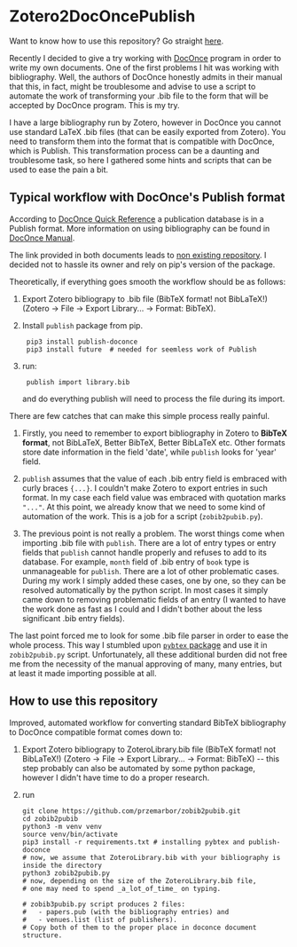 # Zotero2DocOncePublish

Want to know how to use this repository? Go straight [here](#how-to-use-this-repository).

Recently I decided to give a try working with [DocOnce](http://hplgit.github.io/doconce/doc/pub/manual/manual.html) program in order to write my own documents.
One of the first problems I hit was working with bibliography. Well, the authors of DocOnce honestly admits in their manual that this, in fact, might be troublesome and advise to use a script to automate the work of transforming your .bib file to the form that will be accepted by DocOnce program. This is my try.

I have a large bibliography run by Zotero, however in DocOnce you cannot use standard LaTeX .bib files (that can be easily exported from Zotero). You need to transform them into the format that is compatible with DocOnce, which is Publish.
This transformation process can be a daunting and troublesome task, so here I gathered some hints and scripts that can be used to ease the pain a bit.

## Typical workflow with DocOnce's Publish format
According to [DocOnce Quick Reference](https://hplgit.github.io/doconce/doc/pub/quickref/quickref.html#___sec16) a publication database is in a Publish format. More information on using bibliography can be found in [DocOnce Manual](http://hplgit.github.io/doconce/doc/pub/manual/html/manual.html#bibliography-references).

The link provided in both documents leads to [non existing repository](https://bitbucket.org/logg/publish).
I decided not to hassle its owner and rely on pip's version of the package.

Theoretically, if everything goes smooth the workflow should be as follows:

1. Export Zotero bibliograpy to .bib file (BibTeX format! not BibLaTeX!) (Zotero -> File -> Export Library... -> Format: BibTeX).

2. Install `publish` package from pip.

		pip3 install publish-doconce
		pip3 install future  # needed for seemless work of Publish
   
3. run: 

		publish import library.bib
  
   and do everything publish will need to process the file during its import.

There are few catches that can make this simple process really painful.

1. Firstly, you need to remember to export bibliography in Zotero to **BibTeX format**, not BibLaTeX, Better BibTeX, Better BibLaTeX etc. Other formats store date information in the field 'date', while `publish` looks for 'year' field.

2. `publish` assumes that the value of each .bib entry field is embraced with curly braces `{...}`. I couldn't make Zotero to export entries in such format. In my case each field value was embraced with quotation marks `"..."`. At this point, we already know that we need to some kind of automation of the work. This is a job for a script (`zobib2pubib.py`).

3. The previous point is not really a problem. The worst things come when importing .bib file with `publish`. There are a lot of entry types or entry fields that `publish` cannot handle properly and refuses to add to its database. For example, `month` field of .bib entry of `book` type is unmanageable for `publish`. There are a lot of other problematic cases. During my work I simply added these cases, one by one, so they can be resolved automatically by the python script. In most cases it simply came down to removing problematic fields of an entry (I wanted to have the work done as fast as I could and I didn't bother about the less significant .bib entry fields).

The last point forced me to look for some .bib file parser in order to ease the whole process. This way I stumbled upon [`pybtex` package](https://pybtex.org) and use it in `zobib2pubib.py` script. Unfortunately, all these additional burden did not free me from the necessity of the manual approving of many, many entries, but at least it made importing possible at all.


## How to use this repository

Improved, automated workflow for converting standard BibTeX bibliography to DocOnce compatible format comes down to:

1. Export Zotero bibliograpy to ZoteroLibrary.bib file (BibTeX format! not BibLaTeX!) (Zotero -> File -> Export Library... -> Format: BibTeX) -- this step probably can also be automated by some python package, however I didn't have time to do a proper research.

2. run
   
	   git clone https://github.com/przemarbor/zobib2pubib.git
	   cd zobib2pubib
	   python3 -m venv venv
	   source venv/bin/activate
	   pip3 install -r requirements.txt # installing pybtex and publish-doconce
	   # now, we assume that ZoteroLibrary.bib with your bibliography is inside the directory
	   python3 zobib2pubib.py
	   # now, depending on the size of the ZoteroLibrary.bib file, 
	   # one may need to spend _a_lot_of_time_ on typing.
	   
	   # zobib3pubib.py script produces 2 files: 
	   #   - papers.pub (with the bibliography entries) and 
	   #   - venues.list (list of publishers). 
	   # Copy both of them to the proper place in doconce document structure. 
   


